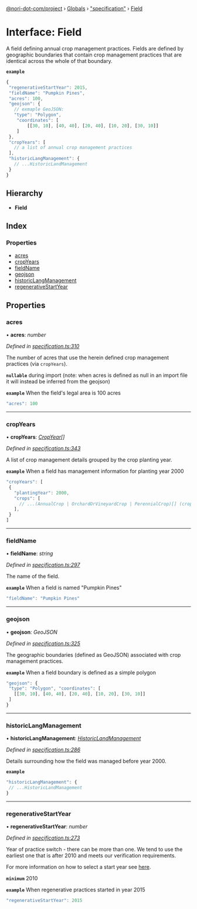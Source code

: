 [@nori-dot-com/project](../README.md) › [Globals](../globals.md) › ["specification"](../modules/_specification_.md) › [Field](_specification_.field.md)

# Interface: Field

A field defining annual crop management practices. Fields are defined by geographic boundaries that contain crop management practices that are identical across the whole of that boundary.

**`example`** 

```js
{
 "regenerativeStartYear": 2015,
 "fieldName": "Pumpkin Pines",
 "acres": 100,
 "geojson": {
   // exmaple GeoJSON:
   "type": "Polygon",
    "coordinates": [
        [[30, 10], [40, 40], [20, 40], [10, 20], [30, 10]]
    ]
 },
 "cropYears": [
   // a list of annual crop management practices
 ],
 "historicLangManagement": {
   // ...HistoricLandManagement
 }
}
```

## Hierarchy

* **Field**

## Index

### Properties

* [acres](_specification_.field.md#acres)
* [cropYears](_specification_.field.md#cropyears)
* [fieldName](_specification_.field.md#fieldname)
* [geojson](_specification_.field.md#geojson)
* [historicLangManagement](_specification_.field.md#historiclangmanagement)
* [regenerativeStartYear](_specification_.field.md#regenerativestartyear)

## Properties

###  acres

• **acres**: *number*

*Defined in [specification.ts:310](https://github.com/nori-dot-eco/nori-dot-com/blob/72b033e/packages/project/src/specification.ts#L310)*

The number of acres that use the herein defined crop management practices (via `cropYears`).

**`nullable`** during import (note: when acres is defined as null in an import file it will instead be inferred from the geojson)

**`example`** <caption>When the field's legal area is 100 acres</caption>

```js
"acres": 100
```

___

###  cropYears

• **cropYears**: *[CropYear](_specification_.cropyear.md)[]*

*Defined in [specification.ts:343](https://github.com/nori-dot-eco/nori-dot-com/blob/72b033e/packages/project/src/specification.ts#L343)*

A list of crop management details grouped by the crop planting year.

**`example`** <caption>When a field has management information for planting year 2000</caption>

```js
"cropYears": [
 {
   "plantingYear": 2000,
   "crops": [
     // ...(AnnualCrop | OrchardOrVineyardCrop | PerennialCrop)[] (crops that were planted in year 2000)
   ],
 }
]
```

___

###  fieldName

• **fieldName**: *string*

*Defined in [specification.ts:297](https://github.com/nori-dot-eco/nori-dot-com/blob/72b033e/packages/project/src/specification.ts#L297)*

The name of the field.

**`example`** <caption>When a field is named "Pumpkin Pines"</caption>

```js
"fieldName": "Pumpkin Pines"
```

___

###  geojson

• **geojson**: *GeoJSON*

*Defined in [specification.ts:325](https://github.com/nori-dot-eco/nori-dot-com/blob/72b033e/packages/project/src/specification.ts#L325)*

The geographic boundaries (defined as GeoJSON) associated with crop management practices.

**`example`** <caption>When a field boundary is defined as a simple polygon</caption>

```js
"geojson": {
 "type": "Polygon", "coordinates": [
   [[30, 10], [40, 40], [20, 40], [10, 20], [30, 10]]
 ]
}
```

___

###  historicLangManagement

• **historicLangManagement**: *[HistoricLandManagement](_specification_.historiclandmanagement.md)*

*Defined in [specification.ts:286](https://github.com/nori-dot-eco/nori-dot-com/blob/72b033e/packages/project/src/specification.ts#L286)*

Details surrounding how the field was managed before year 2000.

**`example`** 

```js
"historicLangManagement": {
 // ...HistoricLandManagement
}
```

___

###  regenerativeStartYear

• **regenerativeStartYear**: *number*

*Defined in [specification.ts:273](https://github.com/nori-dot-eco/nori-dot-com/blob/72b033e/packages/project/src/specification.ts#L273)*

Year of practice switch - there can be more than one. We tend to use the earliest one that is after 2010 and meets our verification requirements.

For more information on how to select a start year see [here](https://go.nori.com/years).

**`minimum`** 2010

**`example`** <caption>When regenerative practices started in year 2015</caption>

```js
"regenerativeStartYear": 2015
```
